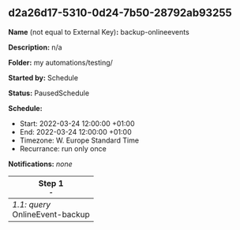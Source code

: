 ## d2a26d17-5310-0d24-7b50-28792ab93255

**Name** (not equal to External Key)**:** backup-onlineevents

**Description:** n/a

**Folder:** my automations/testing/

**Started by:** Schedule

**Status:** PausedSchedule

**Schedule:**

* Start: 2022-03-24 12:00:00 +01:00
* End: 2022-03-24 12:00:00 +01:00
* Timezone: W. Europe Standard Time
* Recurrance: run only once

**Notifications:** _none_


| Step 1<br>_<small>-</small>_ |
| --- |
| _1.1: query_<br>OnlineEvent-backup |
